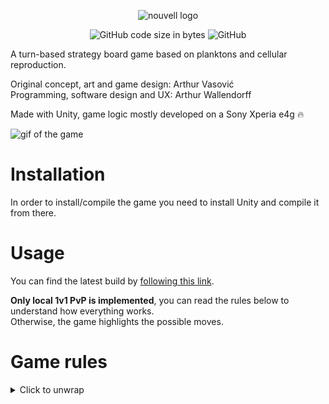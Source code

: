 <p align="center"><img
  src="https://www.wallenart.dev/src/images/plankton.svg"
  alt="nouvell logo" /></p>
 
 <p align="center">
<img alt="GitHub code size in bytes" src="https://img.shields.io/github/languages/code-size/zyriabdsgn/plankton-synapse">
<img alt="GitHub" src="https://img.shields.io/github/license/zyriabdsgn/plankton-synapse">
</p>

A turn-based strategy board game based on planktons and cellular reproduction.

Original concept, art and game design: Arthur Vasović  
Programming, software design and UX: Arthur Wallendorff

Made with Unity, game logic mostly developed on a Sony Xperia e4g 🔥

![gif of the game](https://github.com/ZyriabDsgn/Plankton-Synapse/blob/ed25c60166f00c37a43a6f758ac4b83de39d70a1/sprites/demo.gif)

# Installation

In order to install/compile the game you need to install Unity and compile it from there.

# Usage

You can find the latest build by [following this link](https://zyriabdsgn.github.io/Plankton-Synapse/).

**Only local 1v1 PvP is implemented**, you can read the rules below to understand how everything works.  
Otherwise, the game highlights the possible moves.

# Game rules
<details>
<summary>Click to unwrap</summary>

## The board

Just like chess, Plankton Synapse is played on a board of 64\*64 squares with fixed starting positions for all pieces. Although at its core the game is completely different from chess, there still are many rules that both share; if something is left unspecified in the rules, you can safely assume that the equivalent rule from chess is used in Plankton Synapse.

## Cells and phagocytosis

Pieces are called cells; if a cell is alive, it is on the board, and killing it removes it from the board for the remainder of the game; if a move from a cell of the opponent is responsible for this loss, then this event is called a phagocytosis (corresponding to capture in chess); usually, a cell which moves onto a square occupied by an opponent’s cell will phagocytize that cell. Although it is possible for one’s own cells to commit suicide through apoptosis, it is not possible for one cell to phagocitize another friendly cell. There are nine different types of cell in Plankton Synapse, and each has different rules which are explained in the Info tab whenever the corresponding cell is selected. Two of them – the picozoa and the picophyte – are not on the board when the game starts and to be used must first be generated by neatoms.

## Turn order

Just like chess, Plankton Synapse is a turn-based game. Turns are played sequentially: only one player can take action during a given turn. The first player to move is blue, and the second one is grey. During a given turn, exactly one cell, which must be controlled by the player to move and is chosen by them, must be selected to take action, which is called a move. Plankton Synapse distinguishes between normal turns and free turns. Free turns only occur when triggered by specific moves and are considered to be a part of the normal turn during which they were triggered.

## Apoptosis and free turns

Instead of playing a normal move, it is always possible to destroy one of your own cells, unless said cell is a zoorb – the rough equivalent to the king in chess. This move is called an apoptosis. However, it is never possible to do nothing when it is your turn to move. Only free turns – that is to say those triggered by an empowered neatom, an empowered tetraphyte or an empowered pentaphyte after they move normally – can be ignored, and they are therefore considered facultative. Such free turns also have restrictions that prevent them from being used to commit apoptosis.

## Stalemate and victory

Stalemates are extremely rare and only occur whenever a given position of the entire board occurs for the third time in the entire game OR if one player has no authorized move during one of their non-free turns; but having no authorized move is unlikely as it is always possible to commit apoptosis with a non-zoorb cell. The goal of the game is to destroy all zoorbs controlled by the opponent; if at any point during the game a player has no zoorb on the board, then the game ends immediately and that player loses. However, unlike in chess, it is also allowed to play moves that would put one’s zoorbs in immediate danger.

## Empowerment

All cells except for zoorbs may exist in two distinct states:normal state and empowered state. An empowered cell unlocksadditional effects for itself. By default, cells always are in anormal state; a given cell is considered empowered for the entiretyof a given turn if and only if at the beginning of this turn it isaffected by an odd number of effects inverting its power state.Such effects can be stacked infinitely and are produced only by theexistence of friendly zoorbs and by alignement with phytorbs. Also,free turns do not reset the power state of cells; a given cellalways keeps the same power state during a free turn as during thenormal turn that triggered it.

## Moves

A cell can either move by itself or be moved by another cell. These two types of movement matter because of some effects associated with picophytes and picozoon. A given move cannot pass through a square that is occupied by another cell unless the opposite is specified in the move’s description (jumps from pentazoon and pentaphytes) or the square is occupied by a cell of the opponent and is determined as the move’s destination (phagocytosis). A given movement can result in a phagocytosis only if its author moved by itself. Some moves are not allowed to end in a square occupied by the enemy, and thus are either entirely unable to perform phagocytosis or do so under different conditions.

## Pieces

### Neatom

![Neatom](https://github.com/ZyriabDsgn/Plankton-Synapse/blob/2d9b0e0016d94ae4e94db0e3275a7049e0c3df64/sprites/Globule%20A1glow.png?raw=true)

The neatom is the base cell in Plankton Synapse, roughly equivalent to the pawn in chess. However, it has very different mechanics as it is incapable of moving by itself or phagocitizing other pieces directly. The Neatom’s possible moves are the following:

**Duplication**: generates a new friendly neatom on an adjacent unoccupied square in any direction.

**Minor fusion**: this move can only be performed if another friendly neatom is located in an orthogonally adjacent square. The neatom that performs this move as well as one other friendly neatom located in an orthogonally adjacent square are both killed, and the neatom that performed this move is replaced by a new friendly picozoa or a new friendly picophyte as chosen by the player.

**Major fusion**: this move can only be performed if the neatom forms an orthogonal square with three adjacent friendly neatoms. The neatom that performs this move as well as three other adjacent friendly neatoms forming an orthogonal square with it are all killed, and the neatom that performed this move is replaced by a new friendly cell of any type chosen by the player except for neatom, picozoa or picophyte. If the selected cell type is tetraphyte, then the created cell occupies the same square that the sacrificed neatoms previously formed together.

When empowered, a neatom also gains the following effects: after this cell performs a normal (non-free) move, a friendly neatom (which may or may not be the same) may immediately perform a free move.

### Picophyte

![Picophyte](https://github.com/ZyriabDsgn/Plankton-Synapse/blob/2d9b0e0016d94ae4e94db0e3275a7049e0c3df64/sprites/Triglobe%20A1glow.png?raw=true)

The picophyte is special in that, like the picozoa, it doesn’t start on the board and must be generated by neatoms before being used. Like picozoon, it is similar to the pawn in chess in that it has very limited movement but can phagocitize enemy cells. The Picophyte’s possible moves are the following:

**Movement**: moves orthogonally by 1 square. When the picophyte's movement is complete, all orthogonally adjacent cells that may be moved are pushed back by 1 square in the direction opposite to the picophyte, unless this would move them to an occupied square.

In addition, the picophyte passively benefits from the following effects at all times: if a cell passes through a free square that is orthogonally adjacent to the picophyte, it is forced to stop its movement on that square, unless it was already there before that movement was initiated. Both allied and enemy cells are affected, and they are affected regardless of if they moved by themselves of were moved by another cell. This effect may also interrupt a phytorb’s movement before it is complete.

When empowered, a picophyte also gains the following effects: the picophyte's movement range becomes unlimited, but the picophyte cannot phagocitize another cell when moving by more than 1 square.

### Picozoa

![Picozoa](https://github.com/ZyriabDsgn/Plankton-Synapse/blob/2d9b0e0016d94ae4e94db0e3275a7049e0c3df64/sprites/Triastre%20A1glow.png?raw=true)

The picozoa is special in that, like the picophyte, it doesn’t start on the board and must be generated by neatoms before being used. Like picophytes, it is similar to the pawn in chess in that it has very limited movement but can phagocitize enemy cells.

**Movement**: moves vertically by 1 or 2 squares. When the picozoa's movement is complete, all cells that may be moved and are located at range 2 orthogonally are attracted towards the picozoa, unless this would move them to an occupied square.

In addition, the picozoa passively benefits from the following effects at all times: when a picozoa is phagocitized, the cell that phagocitized it is destroyed and replaced by a new neatom under the same player’s control.

When empowered, a picozoa benefits from the following effects at all times: cells that are orthogonally adjacent to the picozoa may not be moved by other cells, and enemy neatoms cannot be generated in squares that are orthogonally adjacent to the picozoa.

### Tetraphyte

![Tetraphyte](https://github.com/ZyriabDsgn/Plankton-Synapse/blob/2d9b0e0016d94ae4e94db0e3275a7049e0c3df64/sprites/Tetraglobe%20A1glow.png?raw=true)

The tetraphyte may be the most recognizable cell in the game, because it is massive enough to single-handedly occupy four squares at all times rather than one like the other cells. It is also unique in that each player starts the game with only one tetraphyte, rather two or none like the other cells.

**Movement**: moves by 1 square in any direction.

In addition, the tetraphyte passively benefits from the following effects at all times: constantly occupies four squares by being placed at their intersection, and may phagocitize several cells in a single move.

When empowered, a tetraphyte benefits from the following effects: after this cell performs a normal (non-free) move, it may immediately perform a free move.

### Tetrazoa

![Tetrazoa](https://github.com/ZyriabDsgn/Plankton-Synapse/blob/2d9b0e0016d94ae4e94db0e3275a7049e0c3df64/sprites/Tetrastre%20A1glow.png?raw=true)

Although the tetrazoa is generally unable to phagocitize other cells, it also is itself generally immune to phagocytosis. As such, it may be used as an indestructible obstacle to shape the board according to its controller’s will.

**Movement**: moves by 1 or 2 squares orthogonally or by 1 square diagonally. This movement cannot end on an occupied square and therefore cannot be used to phagocitize enemy cells.

In addition, the tetrazoa passively benefits from the following effects at all times: only empowered tetrazoon may phagocitize other tetrazoon. Tetrazoon may not be displaced by other cells except for pentaphytes.

When empowered, a tetrazoa benefits from the following effects: this cell’s movement range is unlimited and it can phagocitize other tetrazoon, thus allowing it to end in occupied squares in some cases.

### Pentaphyte

![Pentaphyte](https://github.com/ZyriabDsgn/Plankton-Synapse/blob/2d9b0e0016d94ae4e94db0e3275a7049e0c3df64/sprites/Pentaglobe%20A1glow.png?raw=true)

Although the pentaphyte is entirely incapable of doing harm on its own, it still is very useful as it provides powerful movement options to its allies.

**Interversion**: swaps its position with any friendly cell that isn’t a pentaphyte. If the targetted cell is a tetraphyte, the pentaphyte arrives in any of the squares that the tetraphyte previously occupied, and the tetraphyte now occupies any entirely empty square of 4 within which the pentaphyte used to be located; a tetraphyte can only be targetted by this move if there is such a square for it to arrive. The targetted cell is considered as being moved by the pentaphyte.

When empowered, a pentaphyte benefits from the following effects: after having interverted its position with a neatom, the pentaphyte may kill this neatom to immediately perform a free move.

### Pentazoa

![Pentazoa](https://github.com/ZyriabDsgn/Plankton-Synapse/blob/2d9b0e0016d94ae4e94db0e3275a7049e0c3df64/sprites/Pentastre%20A1glow.png?raw=true)

The pentazoa is an interesting piece because, although it may move in any direction and through any distance like a queen in chess, it may also jump over other cells and even over empty squares like a knight in chess. However its movement has other strong restrictions which make it much less powerful than the simple fusion of a queen and a knight would be.

**Movement**: moves in any direction by any even number of squares in a straight line. May jump over a single square at any point during this movement (which allows it to avoid passing through a square as well as to pass through an obstacle), after which this movement stops immediately. If the pentazoa jumped over an enemy cell that may be phagocitized, that enemy cell is phagocitized. The pentazoa cannot end its movement on a square that is already occupied, even by the enemy.

When empowered, a pentazoa benefits from the following effects: an empowerment pentazoa may jump over any number of squares during its movement provided that the square located right after the one jumped over is free; thus, jumping over a square no longer ends the pentazoa’s movement when it is empowered. All enemy cells that are jumped over during one such movement are phagocitized, thus allowing empowered pentazoon to phagocitize several cells per move. An empowered pentazoa may also move an odd number of squares if so desired; however, it remains unable to change direction at any point during its movement.

### Phytorb

![Phytorb](https://github.com/ZyriabDsgn/Plankton-Synapse/blob/2d9b0e0016d94ae4e94db0e3275a7049e0c3df64/sprites/Rosace%20A1glow.png?raw=true)

Although it is entirely unable to perform phagocitosis, the phytorb is an extremely important cell because only it allows players to directly control the power state of other cells, both to empower allies and to deny empowerment to enemies.

**Movement**: moves diagonally as far as possible until reaching an obstacle, and then moves by 1 square in any direction. This movement cannot end on an occupied square and therefore cannot be used to phagocitize enemy cells.

In addition, the phytorb passively benefit from the following effect at all times: at the beginning of a normal (non-free) turn, if a cell is located on the same column, row or diagonal as a phytorb without being separated from it by any obstacle, it receives an additional power state inversion until the next normal (non-free) turn begins. This effect stacks for each adequately placed phytorb. If the affected cell is a zoorb, instead of receiving an additional power state inversion, it cannot be phagocitized. Both enemy and friendly cells are affected by this ability.

When empowered, a phytorb benefits from the following effects: all non-phytorb cells located in the same column, row or diagonal as this cell are now affected by its passive ability, even if obstacles separate them.

### Zoorb

![Zoorb](https://github.com/ZyriabDsgn/Plankton-Synapse/blob/2d9b0e0016d94ae4e94db0e3275a7049e0c3df64/sprites/Astree%20A1glow.png?raw=true)

The zoorb is the most important cell in the game for more than one reason. First, as the equivalent of the king in chess, it determines who wins or loses the game. But in addition to that, by its mere existence it also alters the power state of all friendly cells on the board. It should also be noted that each player starts the game with two zoorbs and is perfectly allowed to generate even more through neatoms.

**Movement**: jumps over an occupied adjacent square in any direction. This movement may only be used if there is an adjacent cell to be jumped over, and it can as normal be used to phagocitize a cell that occupies its ending square.

**Biogenesis**: generates a new friendly neatom on a free adjacent square in any direction.

In addition, the zoorb passively benefits from the following effects at all times: at the beginning of a normal (non-free) turn, if this cell is on board, the power state of all friendly cells is inverted until the next normal (non-free) turn begins. This effect stacks for each friendly zoorb on the board.

If at any point during the game a player has no zoorb on the board, then the game ends immediately and that player loses.

</details>
